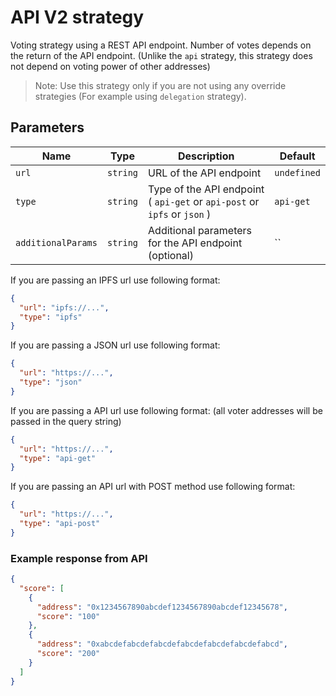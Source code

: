 # API V2 strategy

Voting strategy using a REST API endpoint. Number of votes depends on the return of the API endpoint.
(Unlike the `api` strategy, this strategy does not depend on voting power of other addresses)

> Note: Use this strategy only if you are not using any override strategies (For example using `delegation` strategy).

## Parameters

| Name | Type | Description | Default |
| --- | --- | --- | --- |
| `url` | `string` | URL of the API endpoint | `undefined` |
| `type` | `string` | Type of the API endpoint ( `api-get` or `api-post` or `ipfs` or `json` ) | `api-get` |
| `additionalParams` | `string` | Additional parameters for the API endpoint (optional) | `` |

If you are passing an IPFS url use following format:

```JSON
{
  "url": "ipfs://...",
  "type": "ipfs"
}
```

If you are passing a JSON url use following format:

```JSON
{
  "url": "https://...",
  "type": "json"
}
```

If you are passing a API url use following format: (all voter addresses will be passed in the query string)

```JSON
{
  "url": "https://...",
  "type": "api-get"
}
```

If you are passing an API url with POST method use following format:

```JSON
{
  "url": "https://...",
  "type": "api-post"
}
```

### Example response from API

```JSON
{
  "score": [
    {
      "address": "0x1234567890abcdef1234567890abcdef12345678",
      "score": "100"
    },
    {
      "address": "0xabcdefabcdefabcdefabcdefabcdefabcdefabcd",
      "score": "200"
    }
  ]
}
```
